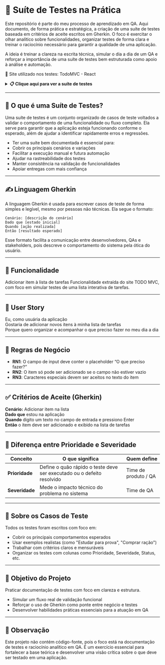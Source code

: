 # 🧾 Suíte de Testes na Prática

Este repositório é parte do meu processo de aprendizado em QA.
Aqui documento, de forma prática e estratégica, a criação de uma suíte de testes baseada em critérios de aceite escritos em Gherkin. O foco é exercitar o olhar analítico sobre funcionalidades, organizar testes de forma clara e treinar o raciocínio necessário para garantir a qualidade de uma aplicação.

A ideia é treinar a clareza na escrita técnica, simular o dia a dia de um QA e reforçar a importância de uma suíte de testes bem estruturada como apoio à análise e automação.


🔗 Site utilizado nos testes: TodoMVC - React


<details>
  <summary><strong>📋 Clique aqui para ver a suíte de testes</strong></summary>

<br>

<table>
  <thead>
    <tr>
      <th>ID</th>
      <th>Cenário</th>
      <th>Caso de Teste (Gherkin)</th>
      <th>Prioridade</th>
      <th>Severidade</th>
      <th>Resultado Esperado</th>
      <th>Resultado Obtido</th>
      <th>Defeitos</th>
      <th>Status</th>
    </tr>
  </thead>
  <tbody>
    <tr>
      <td>CT01</td>
      <td>Adicionar item à lista</td>
      <td>Dado que o usuário digita "Estudar para prova"<br>Quando pressiona Enter<br>Então o item deve ser exibido na lista</td>
      <td>Alta</td>
      <td>Crítica</td>
      <td>Então o item deve ser exibido na lista</td>
      <td>Passou conforme esperado</td>
      <td>—</td>
      <td>Concluído</td>
    </tr>
    <tr>
      <td>CT02</td>
      <td>Ícone de seleção</td>
      <td>Dado que haja o item "Comprar ração"<br>Quando passo o mouse<br>Então um checkbox deve ser exibido à esquerda</td>
      <td>Alta</td>
      <td>Alta</td>
      <td>Então um checkbox deve ser exibido à esquerda</td>
      <td>Passou conforme esperado</td>
      <td>—</td>
      <td>Concluído</td>
    </tr>
    <tr>
      <td>CT03</td>
      <td>Botão de exclusão</td>
      <td>Dado que haja o item "Estudar para prova"<br>Quando passo o mouse<br>Então um "X" vermelho deve ser exibido à direita</td>
      <td>Média</td>
      <td>Média</td>
      <td>Então um "X" vermelho deve ser exibido à direita</td>
      <td>Passou conforme esperado</td>
      <td>—</td>
      <td>Concluído</td>
    </tr>
    <tr>
      <td>CT04</td>
      <td>Rodapé visível</td>
      <td>Dado que haja itens<br>Então um rodapé deve ser exibido</td>
      <td>Média</td>
      <td>Baixa</td>
      <td>Então um rodapé deve ser exibido</td>
      <td>Passou conforme esperado</td>
      <td>—</td>
      <td>Concluído</td>
    </tr>
    <tr>
      <td>CT05</td>
      <td>Contador e filtros</td>
      <td>Dado que o rodapé esteja visível<br>Então deve exibir:<br>- Contador<br>- Filtros "All", "Active", "Completed"</td>
      <td>Alta</td>
      <td>Alta</td>
      <td>Então deve exibir o contador e os filtros</td>
      <td>Passou conforme esperado</td>
      <td>—</td>
      <td>Concluído</td>
    </tr>
    <tr>
      <td>CT06</td>
      <td>Caracteres especiais</td>
      <td>Dado que digite "Comprar ração @ loja #1"<br>Quando pressionar Enter<br>Então o item deve ser exibido com os caracteres</td>
      <td>Baixa</td>
      <td>Baixa</td>
      <td>Então o item deve ser exibido com os caracteres</td>
      <td>Passou conforme esperado</td>
      <td>—</td>
      <td>Aberto</td>
    </tr>
    <tr>
      <td>CT07</td>
      <td>Remover item</td>
      <td>Dado que haja o item "Estudar para prova"<br>Quando clicar no "X" vermelho<br>Então o item deve ser removido da lista</td>
      <td>Alta</td>
      <td>Alta</td>
      <td>Então o item deve ser removido da lista</td>
      <td>Passou conforme esperado</td>
      <td>—</td>
      <td>Aberto</td>
    </tr>
  </tbody>
</table>

</details>

---

## 🧪 O que é uma Suíte de Testes?
Uma suíte de testes é um conjunto organizado de casos de teste voltados a validar o comportamento de uma funcionalidade ou fluxo completo.
Ela serve para garantir que a aplicação esteja funcionando conforme o esperado, além de ajudar a identificar rapidamente erros e regressões.

- Ter uma suíte bem documentada é essencial para:
- Cobrir os principais cenários e variações
- Facilitar a execução manual e futura automação
- Ajudar na rastreabilidade dos testes
- Manter consistência na validação de funcionalidades
- Apoiar entregas com mais confiança

---

## ✍️ Linguagem Gherkin
A linguagem Gherkin é usada para escrever casos de teste de forma simples e legível, mesmo por pessoas não técnicas.
Ela segue o formato:

```
Cenário: [descrição do cenário]  
Dado que [estado inicial]  
Quando [ação realizada]  
Então [resultado esperado]  
```

Esse formato facilita a comunicação entre desenvolvedores, QAs e stakeholders, pois descreve o comportamento do sistema pela ótica do usuário.

---

## 🧩 Funcionalidade
Adicionar item à lista de tarefas
Funcionalidade extraída do site TODO MVC, com foco em simular testes de uma lista interativa de tarefas.

---

## 📝 User Story  
Eu, como usuária da aplicação  
Gostaria de adicionar novos itens à minha lista de tarefas  
Porque quero organizar e acompanhar o que preciso fazer no meu dia a dia

---

## 📌 Regras de Negócio

- **RN1**: O campo de input deve conter o placeholder “O que preciso fazer?”
- **RN2**: O item só pode ser adicionado se o campo não estiver vazio
- **RN3**: Caracteres especiais devem ser aceitos no texto do item


---

## ✅ Critérios de Aceite (Gherkin)  

**Cenário:** Adicionar item na lista  
**Dado que** estou na aplicação  
**Quando** digito um texto no campo de entrada e pressiono Enter  
**Então** o item deve ser adicionado e exibido na lista de tarefas  


---

## 🧠 Diferença entre Prioridade e Severidade

| Conceito       | O que significa                                                        | Quem define          |
| -------------- | ---------------------------------------------------------------------- | -------------------- |
| **Prioridade** | Define o quão rápido o teste deve ser executado ou o defeito resolvido | Time de produto / QA |
| **Severidade** | Mede o impacto técnico do problema no sistema                          | Time de QA           |

---

## 📝 Sobre os Casos de Teste  
Todos os testes foram escritos com foco em:

- Cobrir os principais comportamentos esperados  
- Usar exemplos realistas (como "Estudar para prova", "Comprar ração")  
- Trabalhar com critérios claros e mensuráveis  
- Organizar os testes com colunas como Prioridade, Severidade, Status, etc.


---

## 🎯 Objetivo do Projeto  
Praticar documentação de testes com foco em clareza e estrutura.

- Simular um fluxo real de validação funcional  
- Reforçar o uso de Gherkin como ponte entre negócio e testes  
- Desenvolver habilidades práticas essenciais para a atuação em QA

---

## 📌 Observação
Este projeto não contém código-fonte, pois o foco está na documentação de testes e raciocínio analítico em QA.
É um exercício essencial para fortalecer a base teórica e desenvolver uma visão crítica sobre o que deve ser testado em uma aplicação.






















